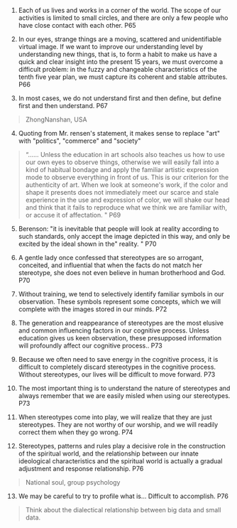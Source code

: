 1. Each of us lives and works in a corner of the world. The scope of our activities is limited to small circles, and there are only a few people who have close contact with each other. P65

2. In our eyes, strange things are a moving, scattered and unidentifiable virtual image. If we want to improve our understanding level by understanding new things, that is, to form a habit to make us have a quick and clear insight into the present 15 years, we must overcome a difficult problem: in the fuzzy and changeable characteristics of the tenth five year plan, we must capture its coherent and stable attributes. P66

3. In most cases, we do not understand first and then define, but define first and then understand. P67

> ZhongNanshan, USA

4. Quoting from Mr. rensen's statement, it makes sense to replace "art" with "politics", "commerce" and "society"

>  “…… Unless the education in art schools also teaches us how to use our own eyes to observe things, otherwise we will easily fall into a kind of habitual bondage and apply the familiar artistic expression mode to observe everything in front of us. This is our criterion for the authenticity of art. When we look at someone's work, if the color and shape it presents does not immediately meet our scarce and stale experience in the use and expression of color, we will shake our head and think that it fails to reproduce what we think we are familiar with, or accuse it of affectation. " P69

5. Berenson: "it is inevitable that people will look at reality according to such standards, only accept the image depicted in this way, and only be excited by the ideal shown in the" reality. " P70

6. A gentle lady once confessed that stereotypes are so arrogant, conceited, and influential that when the facts do not match her stereotype, she does not even believe in human brotherhood and God. P70

7. Without training, we tend to selectively identify familiar symbols in our observation. These symbols represent some concepts, which we will complete with the images stored in our minds. P72

8. The generation and reappearance of stereotypes are the most elusive and common influencing factors in our cognitive process. Unless education gives us keen observation, these presupposed information will profoundly affect our cognitive process.. P73

9. Because we often need to save energy in the cognitive process, it is difficult to completely discard stereotypes in the cognitive process. Without stereotypes, our lives will be difficult to move forward. P73

10. The most important thing is to understand the nature of stereotypes and always remember that we are easily misled when using our stereotypes. P73

11. When stereotypes come into play, we will realize that they are just stereotypes. They are not worthy of our worship, and we will readily correct them when they go wrong. P74

10. Stereotypes, patterns and rules play a decisive role in the construction of the spiritual world, and the relationship between our innate ideological characteristics and the spiritual world is actually a gradual adjustment and response relationship. P76

> National soul, group psychology

13. We may be careful to try to profile what is... Difficult to accomplish. P76

> Think about the dialectical relationship between big data and small data.
